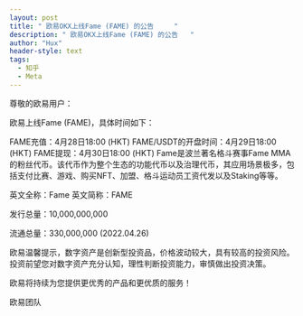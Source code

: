 ```yaml
---
layout: post
title: " 欧易OKX上线Fame (FAME) 的公告     "
description: " 欧易OKX上线Fame (FAME) 的公告   "
author: "Hux"
header-style: text
tags:
  - 知乎
  - Meta
---
```

尊敬的欧易用户：

欧易上线Fame (FAME)，具体时间如下：

FAME充值：4月28日18:00 (HKT)
FAME/USDT的开盘时间：4月29日18:00 (HKT)
FAME提现：4月30日18:00 (HKT)
Fame是波兰著名格斗赛事Fame MMA的粉丝代币。该代币作为整个生态的功能代币以及治理代币，其应用场景极多，包括支付比赛、游戏、购买NFT、加盟、格斗运动员工资代发以及Staking等等。

英文全称：Fame
英文简称：FAME

发行总量：10,000,000,000

流通总量：330,000,000 (2022.04.26)



欧易温馨提示，数字资产是创新型投资品，价格波动较大，具有较高的投资风险。投资前望您对数字资产充分认知，理性判断投资能力，审慎做出投资决策。

欧易将持续为您提供更优秀的产品和更优质的服务！ 

欧易团队
